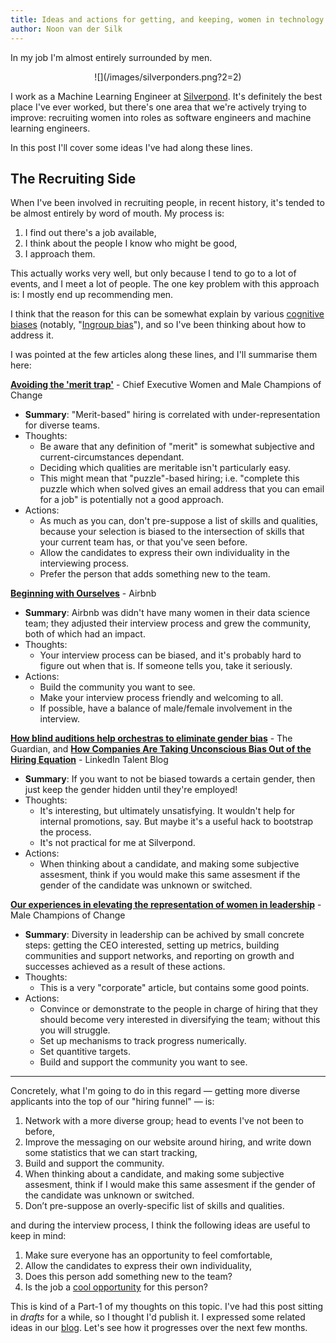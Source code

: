 ```yaml
---
title: Ideas and actions for getting, and keeping, women in technology
author: Noon van der Silk
---
```


In my job I'm almost entirely surrounded by men. 

<center>
![](/images/silverponders.png?2=2)
</center>

I work as a Machine Learning Engineer at
[Silverpond](http://silverpond.com.au). It's definitely the best place I've
ever worked, but there's one area that we're actively trying to improve:
recruiting women into roles as software engineers and machine learning
engineers.

In this post I'll cover some ideas I've had along these lines.


## The Recruiting Side

When I've been involved in recruiting people, in recent history, it's tended
to be almost entirely by word of mouth. My process is:

1. I find out there's a job available,
2. I think about the people I know who might be good,
3. I approach them.

This actually works very well, but only because I tend to go to a lot of
events, and I meet a lot of people. The one key problem with this approach is:
I mostly end up recommending men.

I think that the reason for this can be somewhat explain by various [cognitive
biases](https://en.wikipedia.org/wiki/List_of_cognitive_biases) (notably,
"[Ingroup bias](https://en.wikipedia.org/wiki/In-group_favoritism)"), and so
I've been thinking about how to address it.

I was pointed at the few articles along these lines, and I'll summarise them
here:

**[Avoiding the 'merit trap'](http://malechampionsofchange.com/take-practical-action/avoiding-the-merit-trap/)** - Chief Executive Women and Male Champions of Change

- **Summary**: "Merit-based" hiring is correlated with under-representation for
    diverse teams.
- Thoughts:
    - Be aware that any definition of "merit" is somewhat subjective and
        current-circumstances dependant.
    - Deciding which qualities are meritable isn't particularly easy.
    - This might mean that "puzzle"-based hiring; i.e. "complete this puzzle
      which when solved gives an email address that you can email for a job"
      is potentially not a good approach.
- Actions:
    - As much as you can, don't pre-suppose a list of skills and
        qualities, because your selection is biased to the intersection of
        skills that your current team has, or that you've seen before.
    - Allow the candidates to express their own individuality in the
        interviewing process.
    - Prefer the person that adds something new to the team.


**[Beginning with
Ourselves](http://nerds.airbnb.com/beginning-with-ourselves/)** - Airbnb

- **Summary**: Airbnb was didn't have many women in their data science team;
  they adjusted their interview process and grew the community, both of which
  had an impact.
- Thoughts:
    - Your interview process can be biased, and it's probably hard to figure
      out when that is. If someone tells you, take it seriously.
- Actions:
    - Build the community you want to see.
    - Make your interview process friendly and welcoming to all.
    - If possible, have a balance of male/female involvement in the interview.


**[How blind auditions help orchestras to eliminate gender bias](https://www.theguardian.com/women-in-leadership/2013/oct/14/blind-auditions-orchestras-gender-bias)** - The
Guardian, and **[How Companies Are Taking Unconscious Bias Out of the Hiring Equation](https://business.linkedin.com/talent-solutions/blog/diversity/2017/how-companies-are-taking-unconscious-bias-out-of-the-hiring-equation)** -
LinkedIn Talent Blog

- **Summary**: If you want to not be biased towards a certain gender, then
  just keep the gender hidden until they're employed!
- Thoughts:
    - It's interesting, but ultimately unsatisfying. It wouldn't help for
      internal promotions, say. But maybe it's a useful hack to bootstrap the
      process.
    - It's not practical for me at Silverpond.
- Actions:
    - When thinking about a candidate, and making some subjective assesment,
      think if you would make this same assesment if the gender of the
      candidate was unknown or switched.

**[Our experiences in elevating the representation of women in leadership](http://malechampionsofchange.com/wp-content/uploads/2015/02/31.-2011-MCC-report.pdf)** - Male Champions of Change

- **Summary**: Diversity in leadership can be achived by small concrete steps:
  getting the CEO interested, setting up metrics, building communities and
  support networks, and reporting on growth and successes achieved as a result
  of these actions.
- Thoughts:
    - This is a very "corporate" article, but contains some good points.
- Actions:
    - Convince or demonstrate to the people in charge of hiring that they
      should become very interested in diversifying the team; without this you
      will struggle.
    - Set up mechanisms to track progress numerically.
    - Set quantitive targets.
    - Build and support the community you want to see.

<hr />

Concretely, what I'm going to do in this regard &mdash; getting more diverse
applicants into the top of our "hiring funnel" &mdash; is:

1. Network with a more diverse group; head to events I've not been to before,
1. Improve the messaging on our website around hiring, and write down some
   statistics that we can start tracking,
1. Build and support the community.
1. When thinking about a candidate, and making some subjective assesment,
   think if I would make this same assesment if the gender of the candidate
   was unknown or switched.
1. Don’t pre-suppose an overly-specific list of skills and qualities.

and during the interview process, I think the following ideas are useful to
keep in mind:

1. Make sure everyone has an opportunity to feel comfortable,
1. Allow the candidates to express their own individuality,
1. Does this person add something new to the team?
1. Is the job a [cool opportunity](http://jvns.ca/blog/2017/02/16/hiring---opportunity/) for this person?

This is kind of a Part-1 of my thoughts on this topic. I've had this post
sitting in _drafts_ for a while, so I thought I'd publish it.  I expressed
some related ideas in our
[blog](http://silverpond.com.au/2017/03/27/silverponds-diversity-report.html).
Let's see how it progresses over the next few months.


<!--
    - Encouragement
    - Internal/Exerternal actions
    - community building/support
    - differing interests? maybe don't expect pages of github repos
    - passion vs side projects ...
    - changing requirements on men too?
    - ?
-->








